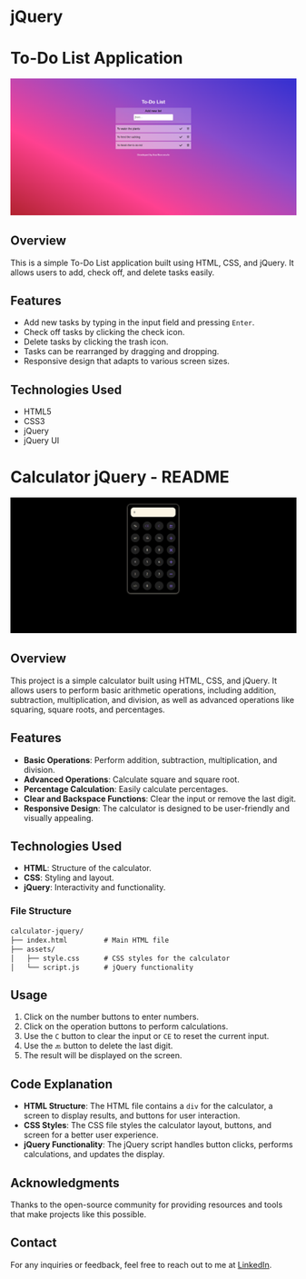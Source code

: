 # jQuery
 <h1>To-Do List Application</h1>
    <img src="./img/To Do list.png">
    <h2>Overview</h2>
    <p>
        This is a simple To-Do List application built using HTML, CSS, and jQuery. It allows users to add, check off, and delete tasks easily.
    </p>
    <h2>Features</h2>
    <ul>
        <li>Add new tasks by typing in the input field and pressing <code>Enter</code>.</li>
        <li>Check off tasks by clicking the check icon.</li>
        <li>Delete tasks by clicking the trash icon.</li>
        <li>Tasks can be rearranged by dragging and dropping.</li>
        <li>Responsive design that adapts to various screen sizes.</li>
    </ul>
    <h2>Technologies Used</h2>
    <ul>
        <li>HTML5</li>
        <li>CSS3</li>
        <li>jQuery</li>
        <li>jQuery UI</li>
    </ul>
<h1>Calculator jQuery - README</h1>
<img src="./img/Calculator.png">
<h2>Overview</h2>
<p>This project is a simple calculator built using HTML, CSS, and jQuery. It allows users to perform basic arithmetic operations, including addition, subtraction, multiplication, and division, as well as advanced operations like squaring, square roots, and percentages.</p>
<h2>Features</h2>
<ul>
    <li><strong>Basic Operations</strong>: Perform addition, subtraction, multiplication, and division.</li>
    <li><strong>Advanced Operations</strong>: Calculate square and square root.</li>
    <li><strong>Percentage Calculation</strong>: Easily calculate percentages.</li>
    <li><strong>Clear and Backspace Functions</strong>: Clear the input or remove the last digit.</li>
    <li><strong>Responsive Design</strong>: The calculator is designed to be user-friendly and visually appealing.</li>
</ul>
<h2>Technologies Used</h2>
<ul>
    <li><strong>HTML</strong>: Structure of the calculator.</li>
    <li><strong>CSS</strong>: Styling and layout.</li>
    <li><strong>jQuery</strong>: Interactivity and functionality.</li>
</ul>
<h3>File Structure</h3>
<pre><code>calculator-jquery/
├── index.html         # Main HTML file
├── assets/
│   ├── style.css      # CSS styles for the calculator
│   └── script.js      # jQuery functionality</code></pre>

<h2>Usage</h2>
<ol>
    <li>Click on the number buttons to enter numbers.</li>
    <li>Click on the operation buttons to perform calculations.</li>
    <li>Use the <code>C</code> button to clear the input or <code>CE</code> to reset the current input.</li>
    <li>Use the <code>🔙</code> button to delete the last digit.</li>
    <li>The result will be displayed on the screen.</li>
</ol>
<h2>Code Explanation</h2>
<ul>
    <li><strong>HTML Structure</strong>: The HTML file contains a <code>div</code> for the calculator, a screen to display results, and buttons for user interaction.</li>
    <li><strong>CSS Styles</strong>: The CSS file styles the calculator layout, buttons, and screen for a better user experience.</li>
    <li><strong>jQuery Functionality</strong>: The jQuery script handles button clicks, performs calculations, and updates the display.</li>
</ul>
<h2>Acknowledgments</h2>
<p>Thanks to the open-source community for providing resources and tools that make projects like this possible.</p>
<h2>Contact</h2>
<p>For any inquiries or feedback, feel free to reach out to me at <a href="https://www.linkedin.com/in/ana-burcovschi-2a0b8b271/">LinkedIn</a>.</p>
